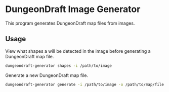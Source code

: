 # DungeonDraft Image Generator

This program generates DungeonDraft map files from images.

## Usage

View what shapes a will be detected in the image before generating a DungeonDraft map file.

```bash
dungeondraft-generator shapes -i /path/to/image
```

Generate a new DungeonDraft map file.

```bash
dungeondraft-generator generate -i /path/to/image -o /path/to/map/file
```

